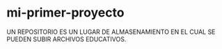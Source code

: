 # mi-primer-proyecto
UN REPOSITORIO ES UN LUGAR DE ALMASENAMIENTO EN EL CUAL SE PUEDEN SUBIR ARCHIVOS EDUCATIVOS.
